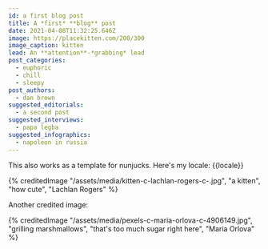 ```yaml
---
id: a first blog post
title: A *first* **blog** post
date: 2021-04-08T11:32:25.646Z
image: https://placekitten.com/200/300
image_caption: kitten
lead: An **attention**-*grabbing* lead
post_categories:
  - euphoric
  - chill
  - sleepy
post_authors:
  - dan brown
suggested_editorials:
  - a second post
suggested_interviews:
  - papa legba
suggested_infographics:
  - napoleon in russia
---
```

This also works as a template for nunjucks. Here's my locale: {{locale}}<br>

{% creditedImage "/assets/media/kitten-c-lachlan-rogers-c-.jpg", "a kitten", "how cute", "Lachlan Rogers" %}

Another credited image:

{% creditedImage "/assets/media/pexels-c-maria-orlova-c-4906149.jpg", "grilling marshmallows", "that's too much sugar right here", "Maria Orlova" %}
